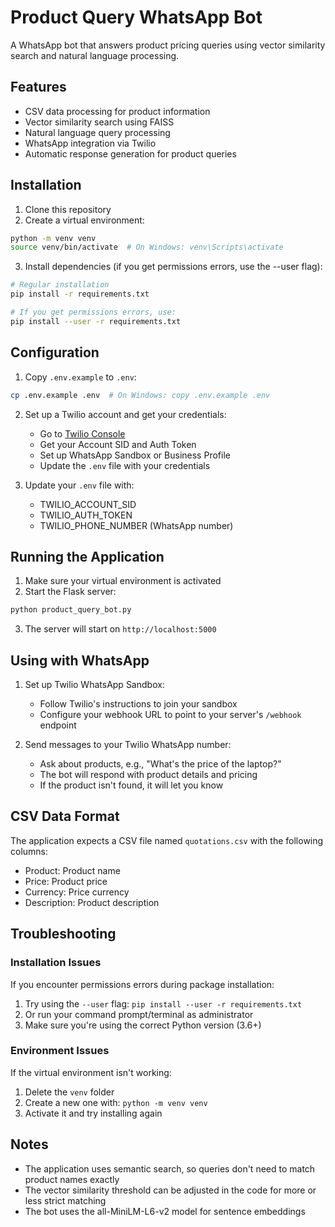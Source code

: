 # Product Query WhatsApp Bot

A WhatsApp bot that answers product pricing queries using vector similarity search and natural language processing.

## Features

- CSV data processing for product information
- Vector similarity search using FAISS
- Natural language query processing
- WhatsApp integration via Twilio
- Automatic response generation for product queries

## Installation

1. Clone this repository
2. Create a virtual environment:
```bash
python -m venv venv
source venv/bin/activate  # On Windows: venv\Scripts\activate
```
3. Install dependencies (if you get permissions errors, use the --user flag):
```bash
# Regular installation
pip install -r requirements.txt

# If you get permissions errors, use:
pip install --user -r requirements.txt
```

## Configuration

1. Copy `.env.example` to `.env`:
```bash
cp .env.example .env  # On Windows: copy .env.example .env
```

2. Set up a Twilio account and get your credentials:
   - Go to [Twilio Console](https://www.twilio.com/console)
   - Get your Account SID and Auth Token
   - Set up WhatsApp Sandbox or Business Profile
   - Update the `.env` file with your credentials

3. Update your `.env` file with:
   - TWILIO_ACCOUNT_SID
   - TWILIO_AUTH_TOKEN
   - TWILIO_PHONE_NUMBER (WhatsApp number)

## Running the Application

1. Make sure your virtual environment is activated
2. Start the Flask server:
```bash
python product_query_bot.py
```
3. The server will start on `http://localhost:5000`

## Using with WhatsApp

1. Set up Twilio WhatsApp Sandbox:
   - Follow Twilio's instructions to join your sandbox
   - Configure your webhook URL to point to your server's `/webhook` endpoint
   
2. Send messages to your Twilio WhatsApp number:
   - Ask about products, e.g., "What's the price of the laptop?"
   - The bot will respond with product details and pricing
   - If the product isn't found, it will let you know

## CSV Data Format

The application expects a CSV file named `quotations.csv` with the following columns:
- Product: Product name
- Price: Product price
- Currency: Price currency
- Description: Product description

## Troubleshooting

### Installation Issues

If you encounter permissions errors during package installation:
1. Try using the `--user` flag: `pip install --user -r requirements.txt`
2. Or run your command prompt/terminal as administrator
3. Make sure you're using the correct Python version (3.6+)

### Environment Issues

If the virtual environment isn't working:
1. Delete the `venv` folder
2. Create a new one with: `python -m venv venv`
3. Activate it and try installing again

## Notes

- The application uses semantic search, so queries don't need to match product names exactly
- The vector similarity threshold can be adjusted in the code for more or less strict matching
- The bot uses the all-MiniLM-L6-v2 model for sentence embeddings